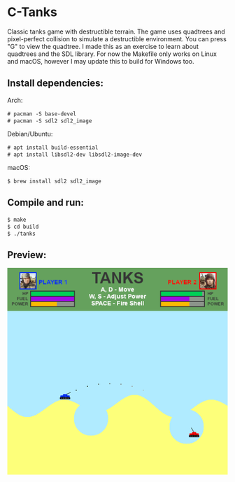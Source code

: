 # C-Tanks
Classic tanks game with destructible terrain. The game uses quadtrees and pixel-perfect collision to simulate a destructible environment. You can press "G" to view the quadtree. I made this as an exercise to learn about quadtrees and the SDL library. For now the Makefile only works on Linux and macOS, however I may update this to build for Windows too.


## **Install dependencies:**
Arch:
```
# pacman -S base-devel
# pacman -S sdl2 sdl2_image
```

Debian/Ubuntu:
```
# apt install build-essential
# apt install libsdl2-dev libsdl2-image-dev
```

macOS:
```
$ brew install sdl2 sdl2_image
```


## **Compile and run:**
```
$ make
$ cd build
$ ./tanks
```


## **Preview:**
![image](screenshot.png)